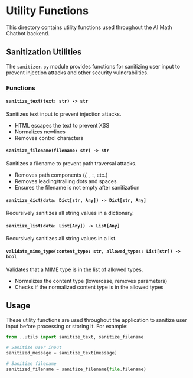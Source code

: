 # Utility Functions

This directory contains utility functions used throughout the AI Math Chatbot backend.

## Sanitization Utilities

The `sanitizer.py` module provides functions for sanitizing user input to prevent injection attacks and other security vulnerabilities.

### Functions

#### `sanitize_text(text: str) -> str`

Sanitizes text input to prevent injection attacks.

- HTML escapes the text to prevent XSS
- Normalizes newlines
- Removes control characters

#### `sanitize_filename(filename: str) -> str`

Sanitizes a filename to prevent path traversal attacks.

- Removes path components (/, \, :, etc.)
- Removes leading/trailing dots and spaces
- Ensures the filename is not empty after sanitization

#### `sanitize_dict(data: Dict[str, Any]) -> Dict[str, Any]`

Recursively sanitizes all string values in a dictionary.

#### `sanitize_list(data: List[Any]) -> List[Any]`

Recursively sanitizes all string values in a list.

#### `validate_mime_type(content_type: str, allowed_types: List[str]) -> bool`

Validates that a MIME type is in the list of allowed types.

- Normalizes the content type (lowercase, removes parameters)
- Checks if the normalized content type is in the allowed types

## Usage

These utility functions are used throughout the application to sanitize user input before processing or storing it. For example:

```python
from ..utils import sanitize_text, sanitize_filename

# Sanitize user input
sanitized_message = sanitize_text(message)

# Sanitize filename
sanitized_filename = sanitize_filename(file.filename)
```